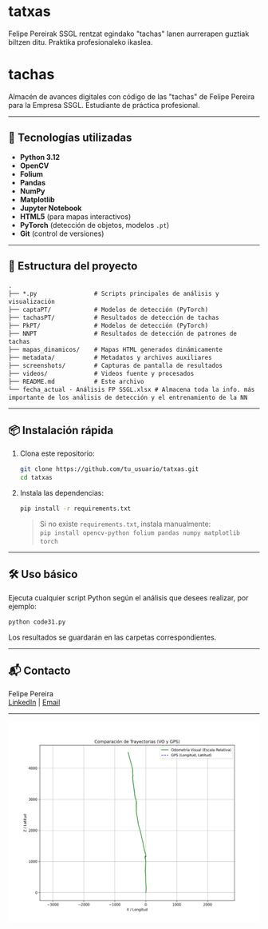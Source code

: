 # tatxas

Felipe Pereirak SSGL rentzat egindako "tachas" lanen aurrerapen guztiak biltzen ditu. Praktika profesionaleko ikaslea.

# tachas

Almacén de avances digitales con código de las "tachas" de Felipe Pereira para la Empresa SSGL. Estudiante de práctica profesional.

---

## 🚀 Tecnologías utilizadas

- **Python 3.12**  
- **OpenCV**  
- **Folium**  
- **Pandas**  
- **NumPy**  
- **Matplotlib**  
- **Jupyter Notebook**  
- **HTML5** (para mapas interactivos)  
- **PyTorch** (detección de objetos, modelos `.pt`)  
- **Git** (control de versiones)  

---

## 📁 Estructura del proyecto

```
.
├── *.py                # Scripts principales de análisis y visualización
├── captaPT/            # Modelos de detección (PyTorch)
├── tachasPT/           # Resultados de detección de tachas
├── PkPT/               # Modelos de detección (PyTorch)
├── NNPT                # Resultados de detección de patrones de tachas
├── mapas_dinamicos/    # Mapas HTML generados dinámicamente
├── metadata/           # Metadatos y archivos auxiliares
├── screenshots/        # Capturas de pantalla de resultados
├── videos/             # Videos fuente y procesados
├── README.md           # Este archivo
└── fecha_actual - Análisis FP SSGL.xlsx # Almacena toda la info. más importante de los análisis de detección y el entrenamiento de la NN
```

---

## 📦 Instalación rápida

1. Clona este repositorio:
   ```sh
   git clone https://github.com/tu_usuario/tatxas.git
   cd tatxas
   ```
2. Instala las dependencias:
   ```sh
   pip install -r requirements.txt
   ```
   > Si no existe `requirements.txt`, instala manualmente:  
   > `pip install opencv-python folium pandas numpy matplotlib torch`

---

## 🛠️ Uso básico

Ejecuta cualquier script Python según el análisis que desees realizar, por ejemplo:
```sh
python code31.py
```
Los resultados se guardarán en las carpetas correspondientes.

---

## 📬 Contacto

Felipe Pereira  
[LinkedIn](https://www.linkedin.com/in/felipe-pereira-alarc%C3%B3n/) | [Email](mailto:f.pereiraalarcn@gmail.com)

---

<p align="center">
  <img src="trayectoria_comparativa_vo_gps.png" alt="Comparativa Trayectoria" width="600"/>
</p>